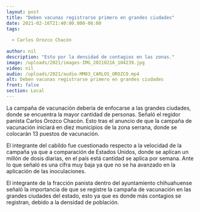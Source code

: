 ```yaml
---
layout: post
title: "Deben vacunas registrarse primero en grandes ciudades"
date: 2021-02-16T21:40:00.000-06:00
tags:
  
  - Carlos Orozco Chacón
  
author: nil
description: "Esto por la densidad de contagios en las zonas."
image: /uploads/2021/images-IMG_20210216_104239.jpg
video: nil
audio: /uploads/2021/audio-MM03_CARLOS_OROZCO.mp4
alt: Deben vacunas registrarse primero en grandes ciudades
front: false
section: Local
---
```


La campaña de vacunación debería de enfocarse a las grandes ciudades, donde se encuentra la mayor cantidad de personas. Señaló el regidor panista Carlos Orozco Chacón. Esto tras el anuncio de que la campaña de vacunación iniciará en diez municipios de la zona serrana, donde se colocarán 13 puestos de vacunación.

El integrante del cabildo fue cuestionado respecto a la velocidad de la campaña ya que a comparación de Estados Unidos, donde se aplican un millón de dosis diarias, en el país está cantidad se aplica por semana. Ante lo que señaló es una cifra muy baja ya que no se ha avanzado en la aplicación de las inoculaciones.

El integrante de la fracción panista dentro del ayuntamiento chihuahuense señaló la importancia de que se registre la campaña de vacunación en las grandes ciudades del estado, esto ya que es donde más contagios se registran, debido a la densidad de población.
